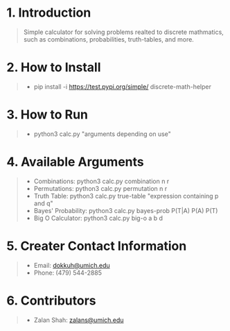 # 1. Introduction
> Simple calculator for solving problems realted to discrete mathmatics, such as combinations, probabilities, truth-tables, and more.
# 2. How to Install
> - pip install -i https://test.pypi.org/simple/ discrete-math-helper
# 3. How to Run
> - python3 calc.py "arguments depending on use"
# 4. Available Arguments
> - Combinations: python3 calc.py combination n r
> - Permutations: python3 calc.py permutation n r
> - Truth Table: python3 calc.py true-table "expression containing p and q"
> - Bayes' Probability: python3 calc.py bayes-prob P(T|A) P(A) P(T)
> - Big O Calculator: python3 calc.py big-o a b d
# 5. Creater Contact Information
> - Email: dokkuh@umich.edu
> - Phone: (479) 544-2885
# 6. Contributors
> - Zalan Shah: zalans@umich.edu

